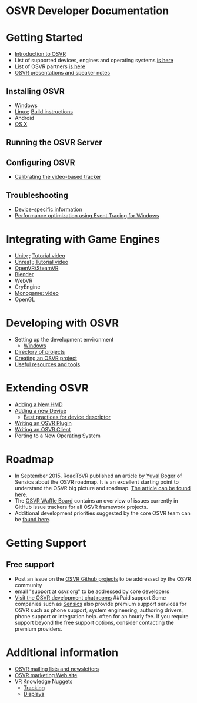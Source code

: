 # OSVR Developer Documentation

# Getting Started
- [Introduction to OSVR](http://osvr.github.io/whitepapers/introduction_to_osvr/)
- List of supported devices, engines and operating systems [is here](http://osvr.github.io/compatibility/)
- List of OSVR partners [is here](http://osvr.org/partner.html)
- [OSVR presentations and speaker notes](http://osvr.github.io/presentations/)


## Installing OSVR
- [Windows](Getting-Started/Installing/windows.md)
- [Linux](Getting-Started/Installing/linux.md); [Build instructions](https://github.com/OSVR/OSVR-Core/wiki/Linux-Build-Instructions)
- Android
- [OS X](Getting-Started/Installing/osx.md)

## Running the OSVR Server

## Configuring OSVR
- [Calibrating the video-based tracker](https://github.com/OSVR/OSVR-Core/wiki/Video-Based-Tracking-Calibration)

## Troubleshooting
- [Device-specific information](Troubleshooting/DeviceSpecific.md)
- [Performance optimization using Event Tracing for Windows](http://osvr.github.io/presentations/20150901-Intro-ETW-OSVR/)

# Integrating with Game Engines

- [Unity](https://github.com/OSVR/OSVR-Unity/blob/master/GettingStarted.md) ; [Tutorial video](https://www.youtube.com/watch?v=TtLn6XpEisw)
- [Unreal](https://github.com/OSVR/OSVR-Unreal/blob/master/README.md) ; [Tutorial video](https://www.youtube.com/watch?v=u4Y9pUisL1M)
- [OpenVR/SteamVR](https://gitter.im/OSVR/SteamVR-OSVR)
- [Blender](https://github.com/BlendOSVR/OSVR-Blender)
- WebVR
- CryEngine
- [Monogame: video](https://www.youtube.com/watch?v=doOOLaIuj48)
- OpenGL

# Developing with OSVR
- Setting up the development environment
  - [Windows](https://github.com/OSVR/OSVR-Core/wiki/Windows-Build-Environment)
- [Directory of projects](http://osvr.github.io/contributing/)
- [Creating an OSVR project](Developing/creating.md)
- [Useful resources and tools](Developing/resources.md)

# Extending OSVR
- [Adding a New HMD](Extending-OSVR/AddingHMD.md)
- [Adding a new Device](https://github.com/OSVR/OSVR-Core/wiki/Adding-a-New-Device)
  - [Best practices for device descriptor](https://github.com/OSVR/OSVR-Core/wiki/Device-Descriptor-Practices)
- [Writing an OSVR Plugin](http://resource.osvr.com/docs/OSVR-Core/TopicWritingDevicePlugin.html)
- [Writing an OSVR Client](http://resource.osvr.com/docs/OSVR-Core/TopicWritingClientApplication.html)
- Porting to a New Operating System

# Roadmap
- In September 2015, RoadToVR published an article by [Yuval Boger](https://twitter.com/osvrguy) of Sensics about the OSVR roadmap. It is an excellent starting point to understand the OSVR big picture and roadmap. [The article can be found here](http://www.roadtovr.com/osvr-roadmap-creating-an-ecosystem-of-interoperable-vr-hardware-and-software/).
- The [OSVR Waffle Board](Roadmap/waffle.md) contains an overview of issues currently in GitHub issue trackers for all OSVR framework projects. 
- Additional development priorities suggested by the core OSVR team can be [found here](Roadmap/additional.md).

# Getting Support
## Free support
- Post an issue on the [OSVR Github projects](https://github.com/osvr) to be addressed by the OSVR community
- email "support at osvr.org" to be addressed by core developers
- [Visit the OSVR development chat rooms](https://gitter.im/orgs/OSVR/rooms)
##Paid support
Some companies such as [Sensics](http://sensics.com/contact-us/) also provide premium support services for OSVR such as phone support, system engineering, authoring drivers, phone support or integration help. often for an hourly fee. If you require support beyond the free support options, consider contacting the premium providers.

# Additional information
- [OSVR mailing lists and newsletters](http://osvr.github.io/mailing-lists/)
- [OSVR marketing Web site](http://www.osvr.org) 
- VR Knowledge Nuggets
  - [Tracking](VR-Knowledge-Nuggets/tracking.md)
  - [Displays](VR-Knowledge-Nuggets/displays.md)